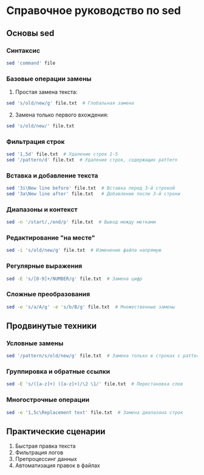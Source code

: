 # Справочное руководство по sed

## Основы sed

### Синтаксис
```bash
sed 'command' file
```

### Базовые операции замены
1. Простая замена текста:
```bash
sed 's/old/new/g' file.txt  # Глобальная замена
```

2. Замена только первого вхождения:
```bash
sed 's/old/new/' file.txt
```

### Фильтрация строк
```bash
sed '1,5d' file.txt  # Удаление строк 1-5
sed '/pattern/d' file.txt  # Удаление строк, содержащих pattern
```

### Вставка и добавление текста
```bash
sed '3i\New line before' file.txt  # Вставка перед 3-й строкой
sed '3a\New line after' file.txt   # Добавление после 3-й строки
```

### Диапазоны и контекст
```bash
sed -n '/start/,/end/p' file.txt  # Вывод между метками
```

### Редактирование "на месте"
```bash
sed -i 's/old/new/g' file.txt  # Изменение файла напрямую
```

### Регулярные выражения
```bash
sed -E 's/[0-9]+/NUMBER/g' file.txt  # Замена цифр
```

### Сложные преобразования
```bash
sed -e 's/a/A/g' -e 's/b/B/g' file.txt  # Множественные замены
```

## Продвинутые техники

### Условные замены
```bash
sed '/pattern/s/old/new/g' file.txt  # Замена только в строках с pattern
```

### Группировка и обратные ссылки
```bash
sed -E 's/([a-z]+) ([a-z]+)/\2 \1/' file.txt  # Перестановка слов
```

### Многострочные операции
```bash
sed -e '1,5c\Replacement text' file.txt  # Замена диапазона строк
```

## Практические сценарии
1. Быстрая правка текста
2. Фильтрация логов
3. Препроцессинг данных
4. Автоматизация правок в файлах 